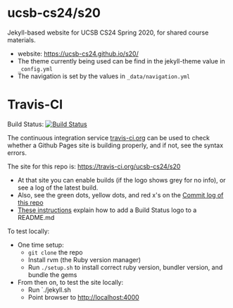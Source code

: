# ucsb-cs24/s20	

Jekyll-based website for UCSB CS24 Spring 2020, for shared course materials.

* website: <https://ucsb-cs24.github.io/s20/>
* The theme currently being used can be find in the jekyll-theme value in `_config.yml`
* The navigation is set by the values in `_data/navigation.yml`

# Travis-CI


Build Status: [![Build Status](https://travis-ci.org/ucsb-cs24/w19.svg?branch=master)](https://travis-ci.org/ucsb-cs24/s20)

The continuous integration service [travis-ci.org](https://travis-ci.org) can be used to check whether a Github Pages site is
building properly, and if not, see the syntax errors.

The site for this repo is:  <https://travis-ci.org/ucsb-cs24/s20>

* At that site you can enable builds (if the logo shows grey for no info), or see a log of the latest build.
* Also, see the green dots, yellow dots, and red x's on the [Commit log of this repo](https://github.com/ucsb-cs24/w19/commits/master)
* [These instructions](https://docs.travis-ci.com/user/status-images/) explain how to add a Build Status logo to a README.md
   








To test locally:
* One time setup:
    * `git clone` the repo
    * Install rvm (the Ruby version manager)
    * Run `./setup.sh` to install correct ruby version, bundler version, and bundle the gems
* From then on, to test the site locally:
    * Run `./jekyll.sh
    * Point browser to <http://localhost:4000>
